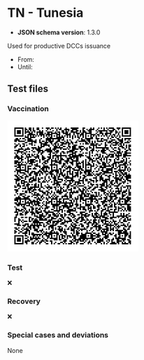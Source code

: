 # TN - Tunesia

* **JSON schema version**: 1.3.0

Used for productive DCCs issuance
* From: 
* Until:

## Test files

### Vaccination

![VAC1](VAC_TN01.png)


### Test

❌

### Recovery

❌

### Special cases and deviations
None
